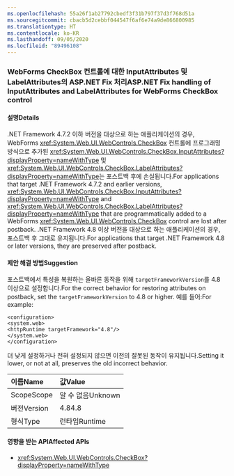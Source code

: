 ```yaml
---
ms.openlocfilehash: 55a26f1ab27792cbedf3f31b797f37d3f768d51a
ms.sourcegitcommit: cbacb5d2cebbf044547f6af6e74a9de866800985
ms.translationtype: HT
ms.contentlocale: ko-KR
ms.lasthandoff: 09/05/2020
ms.locfileid: "89496108"
---
```

### <a name="aspnet-fix-handling-of-inputattributes-and-labelattributes-for-webforms-checkbox-control"></a><span data-ttu-id="da06f-101">WebForms CheckBox 컨트롤에 대한 InputAttributes 및 LabelAttributes의 ASP.NET Fix 처리</span><span class="sxs-lookup"><span data-stu-id="da06f-101">ASP.NET Fix handling of InputAttributes and LabelAttributes for WebForms CheckBox control</span></span>

#### <a name="details"></a><span data-ttu-id="da06f-102">설명</span><span class="sxs-lookup"><span data-stu-id="da06f-102">Details</span></span>

<span data-ttu-id="da06f-103">.NET Framework 4.7.2 이하 버전을 대상으로 하는 애플리케이션의 경우, WebForms <xref:System.Web.UI.WebControls.CheckBox> 컨트롤에 프로그래밍 방식으로 추가된 <xref:System.Web.UI.WebControls.CheckBox.InputAttributes?displayProperty=nameWithType> 및 <xref:System.Web.UI.WebControls.CheckBox.LabelAttributes?displayProperty=nameWithType>는 포스트백 후에 손실됩니다.</span><span class="sxs-lookup"><span data-stu-id="da06f-103">For applications that target .NET Framework 4.7.2 and earlier versions, <xref:System.Web.UI.WebControls.CheckBox.InputAttributes?displayProperty=nameWithType> and <xref:System.Web.UI.WebControls.CheckBox.LabelAttributes?displayProperty=nameWithType> that are programmatically added to a WebForms <xref:System.Web.UI.WebControls.CheckBox> control are lost after postback.</span></span> <span data-ttu-id="da06f-104">.NET Framework 4.8 이상 버전을 대상으로 하는 애플리케이션의 경우, 포스트백 후 그대로 유지됩니다.</span><span class="sxs-lookup"><span data-stu-id="da06f-104">For applications that target .NET Framework 4.8 or later versions, they are preserved after postback.</span></span>

#### <a name="suggestion"></a><span data-ttu-id="da06f-105">제안 해결 방법</span><span class="sxs-lookup"><span data-stu-id="da06f-105">Suggestion</span></span>

<span data-ttu-id="da06f-106">포스트백에서 특성을 복원하는 올바른 동작을 위해 <code>targetFrameworkVersion</code>를 4.8 이상으로 설정합니다.</span><span class="sxs-lookup"><span data-stu-id="da06f-106">For the correct behavior for restoring attributes on postback, set the <code>targetFrameworkVersion</code> to 4.8 or higher.</span></span> <span data-ttu-id="da06f-107">예를 들어:</span><span class="sxs-lookup"><span data-stu-id="da06f-107">For example:</span></span><pre><code class="lang-xml">&lt;configuration&gt;&#13;&#10;&lt;system.web&gt;&#13;&#10;&lt;httpRuntime targetFramework=&quot;4.8&quot;/&gt;&#13;&#10;&lt;/system.web&gt;&#13;&#10;&lt;/configuration&gt;&#13;&#10;</code></pre><span data-ttu-id="da06f-108">더 낮게 설정하거나 전혀 설정되지 않으면 이전의 잘못된 동작이 유지됩니다.</span><span class="sxs-lookup"><span data-stu-id="da06f-108">Setting it lower, or not at all, preserves the old incorrect behavior.</span></span>

| <span data-ttu-id="da06f-109">이름</span><span class="sxs-lookup"><span data-stu-id="da06f-109">Name</span></span>    | <span data-ttu-id="da06f-110">값</span><span class="sxs-lookup"><span data-stu-id="da06f-110">Value</span></span>       |
|:--------|:------------|
| <span data-ttu-id="da06f-111">Scope</span><span class="sxs-lookup"><span data-stu-id="da06f-111">Scope</span></span>   |<span data-ttu-id="da06f-112">알 수 없음</span><span class="sxs-lookup"><span data-stu-id="da06f-112">Unknown</span></span>|
|<span data-ttu-id="da06f-113">버전</span><span class="sxs-lookup"><span data-stu-id="da06f-113">Version</span></span>|<span data-ttu-id="da06f-114">4.8</span><span class="sxs-lookup"><span data-stu-id="da06f-114">4.8</span></span>|
|<span data-ttu-id="da06f-115">형식</span><span class="sxs-lookup"><span data-stu-id="da06f-115">Type</span></span>|<span data-ttu-id="da06f-116">런타임</span><span class="sxs-lookup"><span data-stu-id="da06f-116">Runtime</span></span>|

#### <a name="affected-apis"></a><span data-ttu-id="da06f-117">영향을 받는 API</span><span class="sxs-lookup"><span data-stu-id="da06f-117">Affected APIs</span></span>

- <xref:System.Web.UI.WebControls.CheckBox?displayProperty=nameWithType>

<!--

#### Affected APIs

- `T:System.Web.UI.WebControls.CheckBox`

-->
